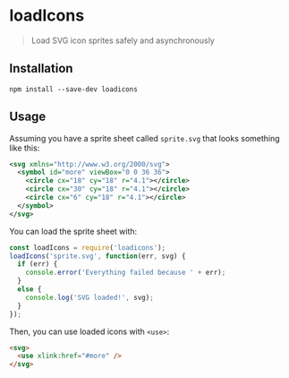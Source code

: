 # loadIcons
> Load SVG icon sprites safely and asynchronously

## Installation

```shell
npm install --save-dev loadicons
```

## Usage

Assuming you have a sprite sheet called `sprite.svg` that looks something like this:

```xml
<svg xmlns="http://www.w3.org/2000/svg">
  <symbol id="more" viewBox="0 0 36 36">
    <circle cx="18" cy="18" r="4.1"></circle>
    <circle cx="30" cy="18" r="4.1"></circle>
    <circle cx="6" cy="18" r="4.1"></circle>
  </symbol>
</svg>
```

You can load the sprite sheet with:

```js
const loadIcons = require('loadicons');
loadIcons('sprite.svg', function(err, svg) {
  if (err) {
    console.error('Everything failed because ' + err);
  }
  else {
    console.log('SVG loaded!', svg);
  }
});
```

Then, you can use loaded icons with `<use>`:

```html
<svg>
  <use xlink:href="#more" />
</svg>
```
